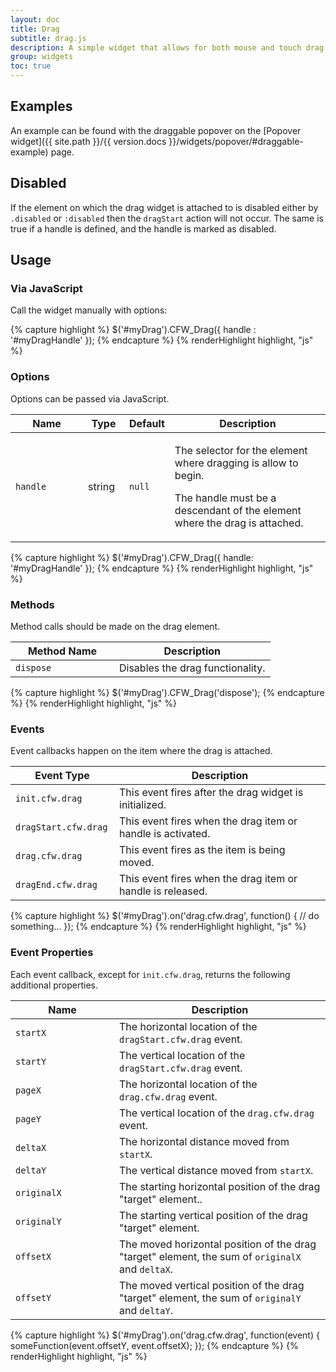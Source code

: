 ```yaml
---
layout: doc
title: Drag
subtitle: drag.js
description: A simple widget that allows for both mouse and touch drag handling for use by other Figuration widgets.
group: widgets
toc: true
---
```


## Examples

An example can be found with the draggable popover on the [Popover widget]({{ site.path }}/{{ version.docs }}/widgets/popover/#draggable-example) page.

## Disabled

If the element on which the drag widget is attached to is disabled either by `.disabled` or `:disabled` then the `dragStart` action will not occur.  The same is true if a handle is defined, and the handle is marked as disabled.

## Usage

### Via JavaScript

Call the widget manually with options:

{% capture highlight %}
$('#myDrag').CFW_Drag({
  handle : '#myDragHandle'
});
{% endcapture %}
{% renderHighlight highlight, "js" %}

### Options

Options can be passed via JavaScript.

<div class="table-scroll">
  <table class="table table-bordered table-striped">
    <thead>
      <tr>
        <th style="width: 100px;">Name</th>
        <th style="width: 50px;">Type</th>
        <th style="width: 50px;">Default</th>
        <th>Description</th>
      </tr>
    </thead>
    <tbody>
      <tr>
        <td><code>handle</code></td>
        <td>string</td>
        <td><code>null</code></td>
        <td>
          <p>The selector for the element where dragging is allow to begin.</p>
          <p>The handle must be a descendant of the element where the drag is attached.</p>
        </td>
      </tr>
    </tbody>
  </table>
</div>

{% capture highlight %}
$('#myDrag').CFW_Drag({
  handle: '#myDragHandle'
});
{% endcapture %}
{% renderHighlight highlight, "js" %}

### Methods

Method calls should be made on the drag element.

<div class="table-scroll">
  <table class="table table-bordered table-striped">
    <thead>
      <tr>
        <th style="width: 150px;">Method Name</th>
        <th>Description</th>
      </tr>
    </thead>
    <tbody>
      <tr>
        <td><code>dispose</code></td>
        <td>Disables the drag functionality.</td>
      </tr>
    </tbody>
  </table>
</div>

{% capture highlight %}
$('#myDrag').CFW_Drag('dispose');
{% endcapture %}
{% renderHighlight highlight, "js" %}

### Events

Event callbacks happen on the item where the drag is attached.

<div class="table-scroll">
  <table class="table table-bordered table-striped">
    <thead>
      <tr>
        <th style="width: 150px;">Event Type</th>
        <th>Description</th>
      </tr>
    </thead>
    <tbody>
      <tr>
        <td><code>init.cfw.drag</code></td>
        <td>This event fires after the drag widget is initialized.</td>
      </tr>
      <tr>
        <td><code>dragStart.cfw.drag</code></td>
        <td>This event fires when the drag item or handle is activated.</td>
      </tr>
      <tr>
        <td><code>drag.cfw.drag</code></td>
        <td>This event fires as the item is being moved.</td>
      </tr>
      <tr>
        <td><code>dragEnd.cfw.drag</code></td>
        <td>This event fires when the drag item or handle is released.</td>
      </tr>
    </tbody>
  </table>
</div>

{% capture highlight %}
$('#myDrag').on('drag.cfw.drag', function() {
  // do something...
});
{% endcapture %}
{% renderHighlight highlight, "js" %}

### Event Properties

Each event callback, except for `init.cfw.drag`, returns the following additional properties.

<div class="table-scroll">
  <table class="table table-bordered table-striped">
    <thead>
      <tr>
        <th style="width: 150px;">Name</th>
        <th>Description</th>
      </tr>
    </thead>
    <tbody>
      <tr>
        <td><code>startX</code></td>
        <td>The horizontal location of the <code>dragStart.cfw.drag</code> event.</td>
      </tr>
      <tr>
        <td><code>startY</code></td>
        <td>The vertical location of the <code>dragStart.cfw.drag</code> event.</td>
      </tr>
      <tr>
        <td><code>pageX</code></td>
        <td>The horizontal location of the <code>drag.cfw.drag</code> event.</td>
      </tr>
      <tr>
        <td><code>pageY</code></td>
        <td>The vertical location of the <code>drag.cfw.drag</code> event.</td>
      </tr>
      <tr>
        <td><code>deltaX</code></td>
        <td>The horizontal distance moved from <code>startX</code>.</td>
      </tr>
      <tr>
        <td><code>deltaY</code></td>
        <td>The vertical distance moved from <code>startX</code>.</td>
      </tr>
      <tr>
        <td><code>originalX</code></td>
        <td>The starting horizontal position of the drag "target" element..</td>
      </tr>
      <tr>
        <td><code>originalY</code></td>
        <td>The starting vertical position of the drag "target" element.</td>
      </tr>
      <tr>
        <td><code>offsetX</code></td>
        <td>The moved horizontal position of the drag "target" element, the sum of <code>originalX</code> and <code>deltaX</code>.</td>
      </tr>
      <tr>
        <td><code>offsetY</td>
        <td>The moved vertical position of the drag "target" element, the sum of <code>originalY</code> and <code>deltaY</code>.</td>
      </tr>
    </tbody>
  </table>
</div>

{% capture highlight %}
$('#myDrag').on('drag.cfw.drag', function(event) {
    someFunction(event.offsetY, event.offsetX);
});
{% endcapture %}
{% renderHighlight highlight, "js" %}


